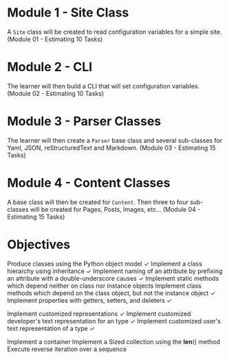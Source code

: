 # Module 1 - Site Class
A `Site` class will be created to read configuration variables for a simple site. (Module 01 - Estimating 10 Tasks)

# Module 2 - CLI

The learner will then build a CLI that will set configuration variables. (Module 02 - Estimating 10 Tasks)

# Module 3 - Parser Classes

The learner will then create a `Parser` base class and several sub-classes for Yaml, JSON, reStructuredText and Markdown.
(Module 03 - Estimating 15 Tasks)

# Module 4 - Content Classes

A base class will then be created for `Content`. Then three to four sub-classes will be created for Pages, Posts, Images, etc... (Module 04 - Estimating 15 Tasks)


# Objectives

Produce classes using the Python object model ✓
Implement a class hierarchy using inheritance ✓
Implement naming of an attribute by prefixing an attribute with a double-underscore causes ✓
Implement static methods which depend neither on class nor instance objects
Implement class methods which depend on the class object, but not the instance object ✓
Implement properties with getters, setters, and deleters ✓

Implement customized representations ✓
Implement customized developer's text representation for an type ✓
Implement customized user's text representation of a type ✓

Implement a container
Implement a Sized collection using the __len__() method
Execute reverse iteration over a sequence

